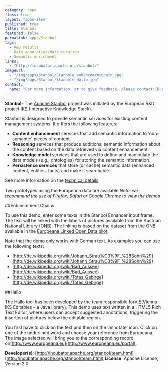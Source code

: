 ```yaml
---
category: apps
floss: true
layout: "apps-item"
published: true
title: Stanbol
featured: false
permalink: apps/Stanbol
tags: 
  - R&D results
  - Data annotation/data curation
  - Semantic enrichment
links: 
  - "http://incubator.apache.org/stanbol/"
imageurl: 
  - "/img/apps/Stanbol/Stanbole_enhancementChain.jpg"
  - "/img/apps/Stanbol/Stanbole_Hallo.jpg"
contact: 
  name: "For more information, or to give feedback, please contact:[Rupert Westenthaler](rupert.westenthaler@gmail.com)."
---
```

**Stanbol**- The [Apache Stanbol](http://incubator.apache.org/stanbol/) project was initiated by the European R&amp;D project [IKS](http://www.iks-project) (Interactive Knowledge Stack).

Stanbol is designed to provide semantic services for existing content management systems. It o ffers the&nbsp;following features:

* **Content enhancement** services that add semantic information to &lsquo;non-semantic&#39; pieces of content.
* **Reasoning** services that produce additional semantic information about the content based on the data retrieved via content enhancement.
* **Knowledge model** services that are used to define and manipulate the data models (e.g., ontologies) for storing the semantic information.
* **Persistence services** that store (or cache) semantic data (enhanced content, entities, facts) and make it searchable.

See more information on the [technical details](http://incubator.apache.org/stanbol/presentations/www2012-Automated_Linking_Data_with_Apache_Stanbol_rwesten.pdf)

Two prototypes using the Europeana data are available
	*Note: we recommend the use of Firefox, Safari or Google Chrome to view the demos*

##Enhancement Chains

To use this demo, enter some texts in the Stanbol Enhancer input frame. The text will be linked with the labels of pictures available from the Austrian National Library (ONB). The linking is based on the dataset from the ONB available in the [Europeana Linked Open Data pilot](http://data.europeana.eu).

Note that the demo only works with German text. As examples you can use the following texts:

* [http://de.wikipedia.org/wiki/Johann_Strau%C3%9F_%28Sohn%29](http://de.wikipedia.org/wiki/Johann_Strau%C3%9F_%28Sohn%29)
* [http://de.wikipedia.org/wiki/Bad_Aussee](http://de.wikipedia.org/wiki/Bad_Aussee)
* [http://de.wikipedia.org/wiki/Totes_Gebirge](http://de.wikipedia.org/wiki/Totes_Gebirge) 
	
##Hallo
	
The Hallo tool has been developed by the team responsible for[VIE](http://viejs.org/)(Vienna IKS Editables &ndash; a Java library). This demo uses text written in a HTML5 Rich Text Editor, where users can accept suggested annotations, triggering the insertion of pictures below the editable region.

You first have to click on the text and then on the &lsquo;annotate&#39; icon. Click on one of the underlined word and choose your reference from Europeana. The image selected will bring you to the corresponding record on[http://www.europeana.eu](http://www.europeana.eu/portal).

**Developer(s)**: [http://incubator.apache.org/stanbol/team.html](http://incubator.apache.org/stanbol/team.html)
**License**: Apache License, Version 2.0

